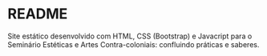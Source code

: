 # README

Site estático desenvolvido com HTML, CSS (Bootstrap) e Javacript para o Seminário Estéticas e Artes Contra-coloniais: confluindo práticas e saberes.
